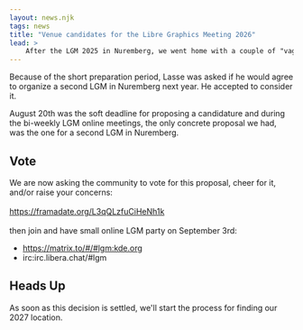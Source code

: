 ```yaml
---
layout: news.njk
tags: news
title: "Venue candidates for the Libre Graphics Meeting 2026"
lead: >
    After the LGM 2025 in Nuremberg, we went home with a couple of "vague" proposals for hosting next year's LGM.
---
```


Because of the short preparation period, Lasse was asked if he would agree to organize a second LGM in Nuremberg next year. He accepted to consider it.

August 20th was the soft deadline for proposing a candidature and during the bi-weekly LGM online meetings, the only concrete proposal we had, was the one for a second LGM in Nuremberg.


## Vote

We are now asking the community to vote for this proposal, cheer for it, and/or raise your concerns:
<br /><br />
https://framadate.org/L3qQLzfuCiHeNh1k<br />
<br />
then join and have small online LGM party on September 3rd:<br />

* https://matrix.to/#/#lgm:kde.org
* irc:irc.libera.chat/#lgm

## Heads Up

As soon as this decision is settled, we'll start the process for finding our 2027 location.
